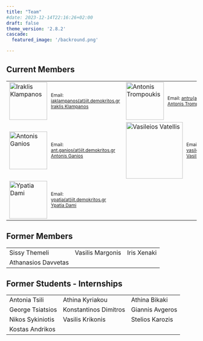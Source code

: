 ```yaml
---
title: "Team"
#date: 2023-12-14T22:16:26+02:00
draft: false
theme_version: '2.8.2'
cascade:
  featured_image: '/backround.png'

---
```


## Current Members

<table>
  <tr>
    <td>
      <div style="display: flex; align-items: center;">
        <img src="/ai4europe.png" alt="Iraklis Klampanos" style="width:100px; margin-right: 10px;">
        <div style="font-size: 12px;">
          Email: <a href="mailto:iaklampanos@iit.demokritos.gr">iaklampanos{at}iit.demokritos.gr</a><br>
          <a href="https://example.com">Iraklis Klampanos</a>
        </div>
      </div>
    </td>
    <td>
      <div style="display: flex; align-items: center;">
        <img src="/ai4europe.png" alt="Antonis Trompoukis" style="width:100px; margin-right: 10px;">
        <div style="font-size: 12px;">
          Email: <a href="mailto:antru@iit.demokritos.gr">antru{at}iit.demokritos.gr</a><br>
          <a href="https://example.com">Antonis Trompoukis</a>
        </div>
      </div>
    </td>
    <td>
      <div style="display: flex; align-items: center;">
        <img src="/ai4europe.png" alt="Christos Perentis" style="width:100px; margin-right: 10px;">
        <div style="font-size: 12px;">
          Email: <a href="mailto:cperentis@iit.demokritos.gr">cperentis{at}iit.demokritos.gr</a><br>
          <a href="https://example.com">Christos Perentis</a>
        </div>
      </div>
    </td>
  </tr>
  <tr>
    <td>
      <div style="display: flex; align-items: center;">
        <img src="/ai4europe.png" alt="Antonis Ganios" style="width:100px; margin-right: 10px;">
        <div style="font-size: 12px;">
          Email: <a href="mailto:ant.ganios@iit.demokritos.gr">ant.ganios{at}iit.demokritos.gr</a><br>
          <a href="https://example.com">Antonis Ganios</a>
        </div>
      </div>
    </td>
    <td>
      <div style="display: flex; align-items: center;">
        <img src="/vatellis.png" alt="Vasileios Vatellis" style="width:150px; height:150px; margin-right: 10px;">
        <div style="font-size: 12px;">
          Email: <a href="mailto:vasileios.vatellis@iit.demokritos.gr">vasileios.vatellis{at}iit.demokritos.gr</a><br>
          <a href="https://example.com">Vasileios Vatellis</a>
        </div>
      </div>
    </td>
    <td>
      <div style="display: flex; align-items: center;">
        <img src="/aivalis.png" alt="Theodoros Aivalis" style="width:120px; height:120px; margin-right: 10px;">
        <div style="font-size: 12px;">
          Email: <a href="mailto:teoaivalis@iit.demokritos.gr">teoaivalis{at}iit.demokritos.gr</a><br>
          <a href="https://example.com">Theodoros Aivalis</a>
        </div>
      </div>
    </td>
  </tr>
  <tr>
    <td>
      <div style="display: flex; align-items: center;">
        <img src="/ai4europe.png" alt="Ypatia Dami" style="width:100px; margin-right: 10px;">
        <div style="font-size: 12px;">
          Email: <a href="mailto:ypatia@iit.demokritos.gr">ypatia{at}iit.demokritos.gr</a><br>
          <a href="https://example.com">Ypatia Dami</a>
        </div>
      </div>
    </td>
  </tr>
</table>





## Former Members

<table>
  <tr>
    <td>Sissy Themeli</td>
    <td>Vasilis Margonis</td>
    <td>Iris Xenaki</td>
  </tr>
  <tr>
    <td>Athanasios Davvetas</td>
  </tr>
</table>

## Former Students - Internships

<table>
  <tr>
    <td>Antonia Tsili</td>
    <td>Athina Kyriakou</td>
    <td>Athina Bikaki</td>
  </tr>
  <tr>
    <td>George Tsiatsios</td>
    <td>Konstantinos Dimitros</td>
    <td>Giannis Avgeros</td>
  </tr>
  <tr>
    <td>Nikos Sykiniotis</td>
    <td>Vasilis Krikonis</td>
    <td>Stelios Karozis</td>
  </tr>
  <tr>
    <td>Kostas Andrikos</td>
  </tr>
</table>